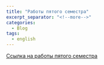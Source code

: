 ```yaml
---
title: "Работы пятого семестра"
excerpt_separator: "<!--more-->"
categories:
  - Blog
tags:
  - english
---
```


[Ссылка на работы пятого семестра](https://github.com/ShadrinSpock/portfolio-herzen/tree/master/_english/5_sem)
